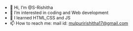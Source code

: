 - 👋 Hi, I’m @S-Rishitha
- 👀 I’m interested in coding and Web development
- 🌱 I learned HTML,CSS and JS
- 📫 How to reach me: mail id: mulpuririshitha17@gmail.com

<!---
S-Rishitha/S-Rishitha is a ✨ special ✨ repository because its `README.md` (this file) appears on your GitHub profile.
You can click the Preview link to take a look at your changes.
--->
